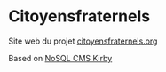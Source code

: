# Citoyensfraternels
Site web du projet [citoyensfraternels.org](http://citoyensfraternels.org)

Based on [NoSQL CMS Kirby](https://getkirby.com/)
